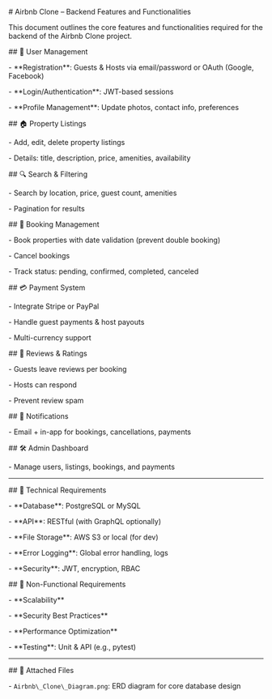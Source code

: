 \# Airbnb Clone – Backend Features and Functionalities



This document outlines the core features and functionalities required for the backend of the Airbnb Clone project.



\## 🔐 User Management

\- \*\*Registration\*\*: Guests \& Hosts via email/password or OAuth (Google, Facebook)

\- \*\*Login/Authentication\*\*: JWT-based sessions

\- \*\*Profile Management\*\*: Update photos, contact info, preferences



\## 🏠 Property Listings

\- Add, edit, delete property listings

\- Details: title, description, price, amenities, availability



\## 🔍 Search \& Filtering

\- Search by location, price, guest count, amenities

\- Pagination for results



\## 📅 Booking Management

\- Book properties with date validation (prevent double booking)

\- Cancel bookings

\- Track status: pending, confirmed, completed, canceled



\## 💳 Payment System

\- Integrate Stripe or PayPal

\- Handle guest payments \& host payouts

\- Multi-currency support



\## 🌟 Reviews \& Ratings

\- Guests leave reviews per booking

\- Hosts can respond

\- Prevent review spam



\## 🔔 Notifications

\- Email + in-app for bookings, cancellations, payments



\## 🛠️ Admin Dashboard

\- Manage users, listings, bookings, and payments



---



\## 🧪 Technical Requirements

\- \*\*Database\*\*: PostgreSQL or MySQL

\- \*\*API\*\*: RESTful (with GraphQL optionally)

\- \*\*File Storage\*\*: AWS S3 or local (for dev)

\- \*\*Error Logging\*\*: Global error handling, logs

\- \*\*Security\*\*: JWT, encryption, RBAC



\## 🚀 Non-Functional Requirements

\- \*\*Scalability\*\*

\- \*\*Security Best Practices\*\*

\- \*\*Performance Optimization\*\*

\- \*\*Testing\*\*: Unit \& API (e.g., pytest)



---



\## 📁 Attached Files

\- `Airbnb\_Clone\_Diagram.png`: ERD diagram for core database design



